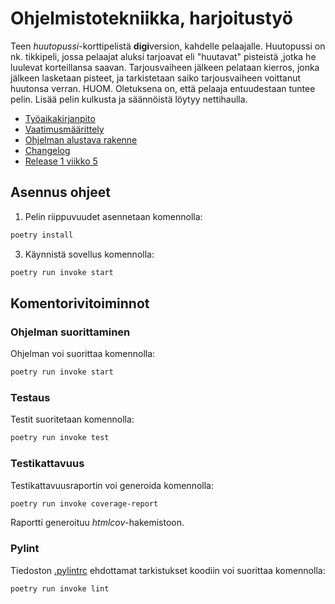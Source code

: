 # Ohjelmistotekniikka, harjoitustyö
Teen _huutopussi_-korttipelistä **digi**version, kahdelle pelaajalle. Huutopussi on nk. tikkipeli, jossa pelaajat aluksi tarjoavat eli "huutavat" pisteistä ,jotka he luulevat korteillansa saavan. Tarjousvaiheen jälkeen pelataan kierros, jonka jälkeen lasketaan pisteet, ja tarkistetaan saiko tarjousvaiheen voittanut huutonsa verran. HUOM. Oletuksena on, että pelaaja entuudestaan tuntee pelin. Lisää pelin kulkusta ja säännöistä löytyy nettihaulla.

- [Työaikakirjanpito](/dokumentaatio/tuntikirjanpito.md)
- [Vaatimusmäärittely](/dokumentaatio/vaatimusmaarittely.md)
- [Ohjelman alustava rakenne](/dokumentaatio/arkkitehtuuri.md)
- [Changelog](/dokumentaatio/changelog.md)
- [Release 1 viikko 5](https://github.com/pinjapa/ot-harjoitystyo/releases/tag/viikko5)

## Asennus ohjeet

1. Pelin riippuvuudet asennetaan komennolla:

```bash
poetry install
```

3. Käynnistä sovellus komennolla:

```bash
poetry run invoke start
```

## Komentorivitoiminnot

### Ohjelman suorittaminen

Ohjelman voi suorittaa komennolla:

```bash
poetry run invoke start
```

### Testaus

Testit suoritetaan komennolla:

```bash
poetry run invoke test
```

### Testikattavuus

Testikattavuusraportin voi generoida komennolla:

```bash
poetry run invoke coverage-report
```

Raportti generoituu _htmlcov_-hakemistoon.

### Pylint

Tiedoston [.pylintrc](./.pylintrc) ehdottamat tarkistukset koodiin voi suorittaa komennolla:

```bash
poetry run invoke lint
```
